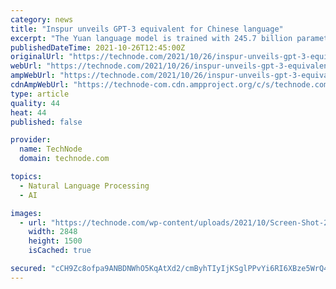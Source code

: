 ```yaml
---
category: news
title: "Inspur unveils GPT-3 equivalent for Chinese language"
excerpt: "The Yuan language model is trained with 245.7 billion parameters, where as GPT-3 contains 175 billion parameters."
publishedDateTime: 2021-10-26T12:45:00Z
originalUrl: "https://technode.com/2021/10/26/inspur-unveils-gpt-3-equivalent-for-chinese-language/"
webUrl: "https://technode.com/2021/10/26/inspur-unveils-gpt-3-equivalent-for-chinese-language/"
ampWebUrl: "https://technode.com/2021/10/26/inspur-unveils-gpt-3-equivalent-for-chinese-language/"
cdnAmpWebUrl: "https://technode-com.cdn.ampproject.org/c/s/technode.com/2021/10/26/inspur-unveils-gpt-3-equivalent-for-chinese-language/"
type: article
quality: 44
heat: 44
published: false

provider:
  name: TechNode
  domain: technode.com

topics:
  - Natural Language Processing
  - AI

images:
  - url: "https://technode.com/wp-content/uploads/2021/10/Screen-Shot-2021-10-26-at-8.29.05-PM.png"
    width: 2848
    height: 1500
    isCached: true

secured: "cCH9Zc8ofpa9ANBDNWhO5KqAtXd2/cmByhTIyIjKSglPPvYi6RI6XBze5WrQ4L3Wf5YNTSbgamSjO+75VztHLNgt0Rctsh416mDxAEZukwqI+B8sOLCEvkNrqCb5R/CHjX8GRygV7GYUWgnlpccDi5gsTpUPYVlNG2rK2PTvgbHdam8FolRSxUscQK/7jNCYcJWJvZTdMLDXxjNb0DkV8ZtxnLVCO6AmRR+H2lcMC4nnUoDsUECbxEFLjs7AhGPg7GFzh2uRjVKL1haAtmacZ9XA4l8jD7x6HCMSqTm4eVbvlKBIkUmFVNYJ44vhYznExhvFpteOOpPLDD4PVb2Bsev9lCNKALLHF8LObx/Xy3k=;FgMmY5Z6lxz15lKWLTC7HQ=="
---
```


